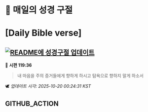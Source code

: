 # 🙏 매일의 성경 구절
# [Daily Bible verse]
## [![README에 성경구절 업데이트](https://github.com/DONGSUKA/first_test/actions/workflows/update-readme-bible.yml/badge.svg)](https://github.com/DONGSUKA/first_test/actions/workflows/update-readme-bible.yml)
<!-- START_BIBLE_VERSE -->
📖 **시편 119:36**
> 내 마음을 주의 증거들에게 향하게 하시고 탐욕으로 향하지 말게 하소서

🕊️ _업데이트 시각: 2025-10-20 00:24:31 KST_
  <!-- END_BIBLE_VERSE -->
## GITHUB_ACTION
